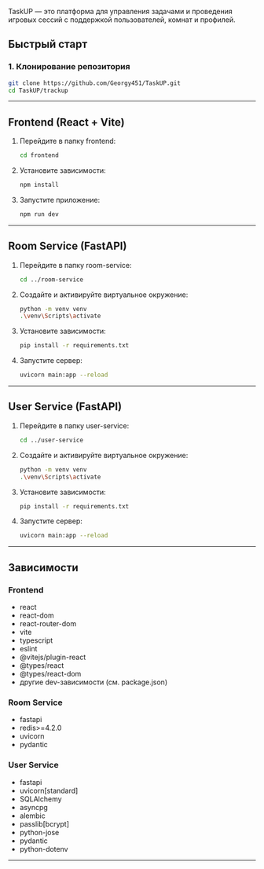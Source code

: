 TaskUP — это платформа для управления задачами и проведения игровых сессий с поддержкой пользователей, комнат и профилей.

## Быстрый старт

### 1. Клонирование репозитория
```sh
git clone https://github.com/Georgy451/TaskUP.git
cd TaskUP/trackup
```

---

## Frontend (React + Vite)

1. Перейдите в папку frontend:
   ```sh
   cd frontend
   ```
2. Установите зависимости:
   ```sh
   npm install
   ```
3. Запустите приложение:
   ```sh
   npm run dev
   ```

---

## Room Service (FastAPI)

1. Перейдите в папку room-service:
   ```sh
   cd ../room-service
   ```
2. Создайте и активируйте виртуальное окружение:
   ```sh
   python -m venv venv
   .\venv\Scripts\activate
   ```
3. Установите зависимости:
   ```sh
   pip install -r requirements.txt
   ```
4. Запустите сервер:
   ```sh
   uvicorn main:app --reload
   ```

---

## User Service (FastAPI)

1. Перейдите в папку user-service:
   ```sh
   cd ../user-service
   ```
2. Создайте и активируйте виртуальное окружение:
   ```sh
   python -m venv venv
   .\venv\Scripts\activate
   ```
3. Установите зависимости:
   ```sh
   pip install -r requirements.txt
   ```
4. Запустите сервер:
   ```sh
   uvicorn main:app --reload
   ```

---

## Зависимости

### Frontend
- react
- react-dom
- react-router-dom
- vite
- typescript
- eslint
- @vitejs/plugin-react
- @types/react
- @types/react-dom
- другие dev-зависимости (см. package.json)

### Room Service
- fastapi
- redis>=4.2.0
- uvicorn
- pydantic

### User Service
- fastapi
- uvicorn[standard]
- SQLAlchemy
- asyncpg
- alembic
- passlib[bcrypt]
- python-jose
- pydantic
- python-dotenv

---
